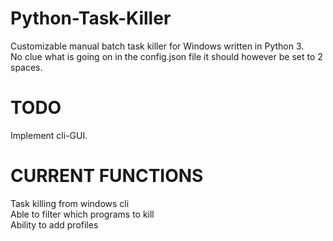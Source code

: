 # Python-Task-Killer
Customizable manual batch task killer for Windows written in Python 3. <br>
No clue what is going on in the config.json file it should however be set to 2 spaces.

# TODO
Implement cli-GUI.<br>


# CURRENT FUNCTIONS
Task killing from windows cli<br>
Able to filter which programs to kill<br>
Ability to add profiles<br>
